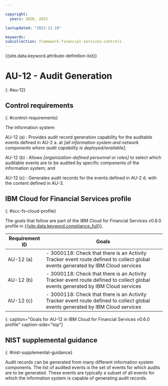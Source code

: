 ```yaml
---

copyright:
  years: 2020, 2022

lastupdated: "2022-11-10"

keywords: 
subcollection: framework-financial-services-controls
---
```


{{site.data.keyword.attribute-definition-list}}

               
# AU-12 - Audit Generation
{: #au-12}

## Control requirements
{: #control-requirements}

The information system:

AU-12 (a)
    : Provides audit record generation capability for the auditable events defined in AU-2 a. at _[all information system and network components where audit capability is deployed/available]_;

AU-12 (b)
    : Allows _[organization-defined personnel or roles]_ to select which auditable events are to be audited by specific components of the information system; and

AU-12 (c)
    : Generates audit records for the events defined in AU-2 d. with the content defined in AU-3.

## IBM Cloud for Financial Services profile
{: #scc-fs-cloud-profile}

The goals that follow are part of the IBM Cloud for Financial Services v0.6.0 profile in [{{site.data.keyword.compliance_full}}](/docs/security-compliance?topic=security-compliance-getting-started).

| Requirement ID | Goals |
|----------------|-------|
| AU-12 (a) | - 3000118: Check that there is an Activity Tracker event route defined to collect global events generated by IBM Cloud services | 
| AU-12 (b) | - 3000118: Check that there is an Activity Tracker event route defined to collect global events generated by IBM Cloud services | 
| AU-12 (c) | - 3000118: Check that there is an Activity Tracker event route defined to collect global events generated by IBM Cloud services | 
{: caption="Goals for AU-12 in IBM Cloud for Financial Services v0.6.0 profile" caption-side="top"}

## NIST supplemental guidance
{: #nist-supplemental-guidance}

Audit records can be generated from many different information system components. The list of audited events is the set of events for which audits are to be generated. These events are typically a subset of all events for which the information system is capable of generating audit records.





